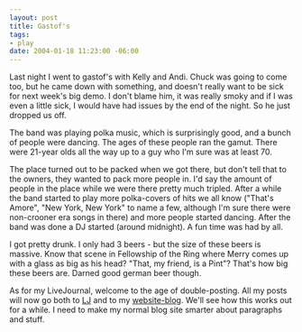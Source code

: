 ```yaml
--- 
layout: post
title: Gastof's
tags: 
- play
date: 2004-01-18 11:23:00 -06:00
---
```

Last night I went to gastof's with Kelly and Andi.  Chuck was going to come too, but he came down with something, and doesn't really want to be sick for next week's big demo.  I don't blame him, it was really smoky and if I was even a little sick, I would have had issues by the end of the night.  So he just dropped us off.

The band was playing polka music, which is surprisingly good, and a bunch of people were dancing.  The ages of these people ran the gamut.  There were 21-year olds all the way up to a guy who I'm sure was at least 70.  
<!--more-->
The place turned out to be packed when we got there, but don't tell that to the owners, they wanted to pack more people in.  I'd say the amount of people in the place while we were there pretty much tripled.  After a while the band started to play more polka-covers of hits we all know ("That's Amore", "New York, New York" to name a few, although I'm sure there were non-crooner era songs in there) and more people started dancing.  After the band was done a DJ started (around midnight).  A fun time was had by all.

I got pretty drunk.  I only had 3 beers - but the size of these beers is massive.  Know that scene in Fellowship of the Ring where Merry comes up with a glass as big as his head? "That, my friend, is a Pint"?  That's how big these beers are.  Darned good german beer though.

As for my LiveJournal, welcome to the age of double-posting.  All my posts will now go both to <a href="http://www.livejournal.com/users/jamuraa/">LJ</a> and to my <a href="http://www.base0.net/">website-blog</a>.  We'll see how this works out for a while.  I need to make my normal blog site smarter about paragraphs and stuff.
